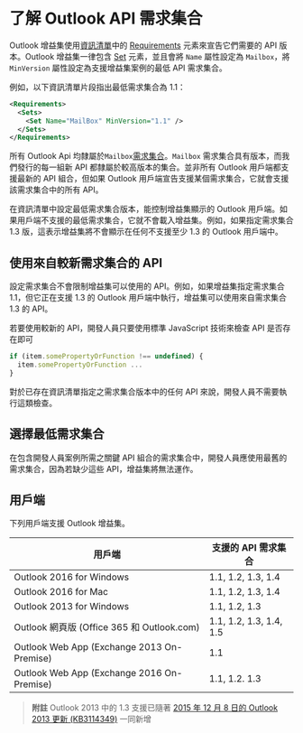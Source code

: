  

# <a name="understanding-outlook-api-requirement-sets"></a>了解 Outlook API 需求集合

Outlook 增益集使用[資訊清單](https://msdn.microsoft.com/EN-US/library/office/dn592036.aspx)中的 [Requirements](https://msdn.microsoft.com/en-us/library/office/fp123693.aspx) 元素來宣告它們需要的 API 版本。Outlook 增益集一律包含 [Set](https://msdn.microsoft.com/EN-US/library/office/dn592049.aspx) 元素，並且會將 `Name` 屬性設定為 `Mailbox`，將 `MinVersion` 屬性設定為支援增益集案例的最低 API 需求集合。

例如，以下資訊清單片段指出最低需求集合為 1.1：

```xml
<Requirements>
  <Sets>
    <Set Name="MailBox" MinVersion="1.1" />
  </Sets>
</Requirements>
```

所有 Outlook Api 均隸屬於`Mailbox`[需求集合](https://msdn.microsoft.com/EN-US/library/office/dn535871.aspx#SpecifyRequirementSets_intro)。`Mailbox` 需求集合具有版本，而我們發行的每一組新 API 都隸屬於較高版本的集合。並非所有 Outlook 用戶端都支援最新的 API 組合，但如果 Outlook 用戶端宣告支援某個需求集合，它就會支援該需求集合中的所有 API。

在資訊清單中設定最低需求集合版本，能控制增益集顯示的 Outlook 用戶端。如果用戶端不支援的最低需求集合，它就不會載入增益集。例如，如果指定需求集合 1.3 版，這表示增益集將不會顯示在任何不支援至少 1.3 的 Outlook 用戶端中。

## <a name="using-apis-from-later-requirement-sets"></a>使用來自較新需求集合的 API

設定需求集合不會限制增益集可以使用的 API。例如，如果增益集指定需求集合 1.1，但它正在支援 1.3 的 Outlook 用戶端中執行，增益集可以使用來自需求集合 1.3 的 API。

若要使用較新的 API，開發人員只要使用標準 JavaScript 技術來檢查 API 是否存在即可

```js
if (item.somePropertyOrFunction !== undefined) {
  item.somePropertyOrFunction ...
}
```

對於已存在資訊清單指定之需求集合版本中的任何 API 來說，開發人員不需要執行這類檢查。

## <a name="choosing-a-minimum-requirement-set"></a>選擇最低需求集合

在包含開發人員案例所需之關鍵 API 組合的需求集合中，開發人員應使用最舊的需求集合，因為若缺少這些 API，增益集將無法運作。

## <a name="clients"></a>用戶端

下列用戶端支援 Outlook 增益集。

| 用戶端 | 支援的 API 需求集合 |
| --- | --- |
| Outlook 2016 for Windows | 1.1, 1.2, 1.3, 1.4 |
| Outlook 2016 for Mac | 1.1, 1.2, 1.3, 1.4 |
| Outlook 2013 for Windows | 1.1, 1.2, 1.3 |
| Outlook 網頁版 (Office 365 和 Outlook.com) | 1.1, 1.2, 1.3, 1.4, 1.5 |
| Outlook Web App (Exchange 2013 On-Premise) | 1.1 |
| Outlook Web App (Exchange 2016 On-Premise) | 1.1, 1.2. 1.3 |

>**附註** Outlook 2013 中的 1.3 支援已隨著 [2015 年 12 月 8 日的 Outlook 2013 更新 (KB3114349)](https://support.microsoft.com/en-us/kb/3114349) 一同新增